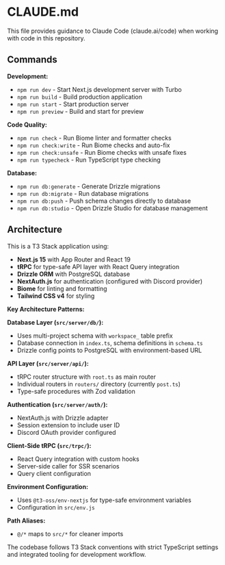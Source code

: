 # CLAUDE.md

This file provides guidance to Claude Code (claude.ai/code) when working with code in this repository.

## Commands

**Development:**
- `npm run dev` - Start Next.js development server with Turbo
- `npm run build` - Build production application
- `npm run start` - Start production server
- `npm run preview` - Build and start for preview

**Code Quality:**
- `npm run check` - Run Biome linter and formatter checks
- `npm run check:write` - Run Biome checks and auto-fix
- `npm run check:unsafe` - Run Biome checks with unsafe fixes
- `npm run typecheck` - Run TypeScript type checking

**Database:**
- `npm run db:generate` - Generate Drizzle migrations
- `npm run db:migrate` - Run database migrations
- `npm run db:push` - Push schema changes directly to database
- `npm run db:studio` - Open Drizzle Studio for database management

## Architecture

This is a T3 Stack application using:
- **Next.js 15** with App Router and React 19
- **tRPC** for type-safe API layer with React Query integration
- **Drizzle ORM** with PostgreSQL database
- **NextAuth.js** for authentication (configured with Discord provider)
- **Biome** for linting and formatting
- **Tailwind CSS v4** for styling

**Key Architecture Patterns:**

**Database Layer (`src/server/db/`):**
- Uses multi-project schema with `workspace_` table prefix
- Database connection in `index.ts`, schema definitions in `schema.ts`
- Drizzle config points to PostgreSQL with environment-based URL

**API Layer (`src/server/api/`):**
- tRPC router structure with `root.ts` as main router
- Individual routers in `routers/` directory (currently `post.ts`)
- Type-safe procedures with Zod validation

**Authentication (`src/server/auth/`):**
- NextAuth.js with Drizzle adapter
- Session extension to include user ID
- Discord OAuth provider configured

**Client-Side tRPC (`src/trpc/`):**
- React Query integration with custom hooks
- Server-side caller for SSR scenarios
- Query client configuration

**Environment Configuration:**
- Uses `@t3-oss/env-nextjs` for type-safe environment variables
- Configuration in `src/env.js`

**Path Aliases:**
- `@/*` maps to `src/*` for cleaner imports

The codebase follows T3 Stack conventions with strict TypeScript settings and integrated tooling for development workflow.